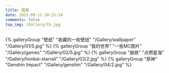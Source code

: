 ```yaml
---
title: 图库
date: 2021-09-11 20:25:14
comments: false
top_img: /Gallery/th.jpg
---
```

<div class="gallery-group-main">
{% galleryGroup "壁纸" "收藏的一些壁纸" "/Gallery/wallpaper" "/Gallery/01/5.jpg" %}
{% galleryGroup "我的世界" "一些MC图片" "/Gallery/games" "/Gallery/02/5.jpg" %}
{% galleryGroup "崩铁" "点燃星海" "/Gallery/honkai-starrail" "/Gallery/03/2.jpg" %}
{% galleryGroup "原神" "Genshin Impact" "/Gallery/genshin" "/Gallery/04/2.jpg" %}
</div>